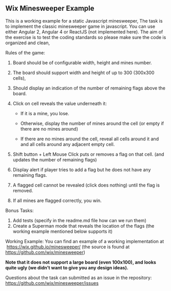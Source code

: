 ## Wix Minesweeper Example
This is a working example for a static Javascript minesweeper,
The task is to implement the classic minesweeper game in javascript.
You can use either Angular 2, Angular 4 or ReactJS (not implemented here).
The aim of the exercise is to test the coding standards so please make sure the code is organized and clean,

Rules of the game:
1.	Board should be of configurable width, height and mines number.
2.	The board should support width and height of up to 300 (300x300 cells),
3.	Should display an indication of the number of remaining flags above the board.
4.	Click on cell reveals the value underneath it:

    * If it is a mine, you lose.

    * Otherwise, display the number of mines around the cell (or empty if there are no mines around)

    * If there are no mines around the cell, reveal all cells around it and and all cells around any adjacent empty cell.
5.	Shift button + Left Mouse Click puts or removes a flag on that cell. (and updates the number of remaining flags)
6.	Display alert if player tries to add a flag but he does not have any remaining flags.
7.	A flagged cell cannot be revealed (click does nothing) until the flag is removed.
8.	If all mines are flagged correctly, you win.

Bonus Tasks: 
1.	Add tests (specify in the readme.md file how can we run them)
2.	Create a Superman mode that reveals the location of the flags (the working example mentioned below supports it)

Working Example:
You can find an example of a working implementation at  https://wix.github.io/minesweeper/ (the source is found at https://github.com/wix/minesweeper)

**Note that it does not support a large board (even 100x100), and looks quite ugly (we didn’t want to give you any design ideas).**

Questions about the task can submitted as an issue in the repository: https://github.com/wix/minesweeper/issues 
